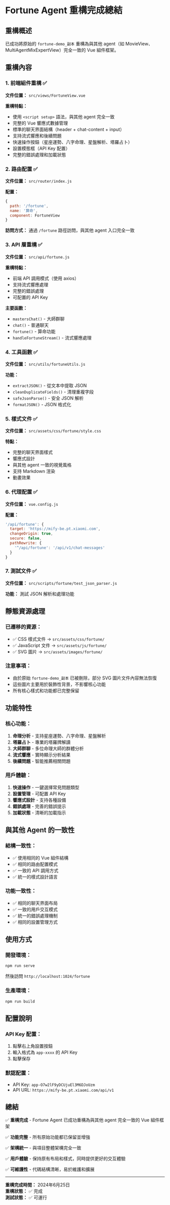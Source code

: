 # Fortune Agent 重構完成總結

## 重構概述

已成功將原始的 `fortune-demo_副本` 重構為與其他 agent（如 MovieView、MultiAgentMixExpertView）完全一致的 Vue 組件框架。

## 重構內容

### 1. 前端組件重構 ✅

**文件位置：** `src/views/FortuneView.vue`

**重構特點：**
- 使用 `<script setup>` 語法，與其他 agent 完全一致
- 完整的 Vue 響應式數據管理
- 標準的聊天界面結構（header + chat-content + input）
- 支持流式響應和後續問題
- 快速操作按鈕（星座運勢、八字命理、星盤解析、塔羅占卜）
- 設置模態框（API Key 配置）
- 完整的錯誤處理和加載狀態

### 2. 路由配置 ✅

**文件位置：** `src/router/index.js`

**配置：**
```javascript
{
  path: '/fortune',
  name: '算命',
  component: FortuneView
}
```

**訪問方式：** 通過 `/fortune` 路徑訪問，與其他 agent 入口完全一致

### 3. API 層重構 ✅

**文件位置：** `src/api/fortune.js`

**重構特點：**
- 前端 API 調用模式（使用 axios）
- 支持流式響應處理
- 完整的錯誤處理
- 可配置的 API Key

**主要函數：**
- `mastersChat()` - 大師群聊
- `chat()` - 普通聊天
- `fortune()` - 算命功能
- `handleFortuneStream()` - 流式響應處理

### 4. 工具函數 ✅

**文件位置：** `src/utils/fortuneUtils.js`

**功能：**
- `extractJSON()` - 從文本中提取 JSON
- `cleanDuplicateFields()` - 清理重複字段
- `safeJsonParse()` - 安全 JSON 解析
- `formatJSON()` - JSON 格式化

### 5. 樣式文件 ✅

**文件位置：** `src/assets/css/fortune/style.css`

**特點：**
- 完整的聊天界面樣式
- 響應式設計
- 與其他 agent 一致的視覺風格
- 支持 Markdown 渲染
- 動畫效果

### 6. 代理配置 ✅

**文件位置：** `vue.config.js`

**配置：**
```javascript
'/api/fortune': {
  target: 'https://mify-be.pt.xiaomi.com',
  changeOrigin: true,
  secure: false,
  pathRewrite: {
    '^/api/fortune': '/api/v1/chat-messages'
  }
}
```

### 7. 測試文件 ✅

**文件位置：** `src/scripts/fortune/test_json_parser.js`

**功能：** 測試 JSON 解析和處理功能

## 靜態資源處理

### 已遷移的資源：
- ✅ CSS 樣式文件 → `src/assets/css/fortune/`
- ✅ JavaScript 文件 → `src/assets/js/fortune/`
- ✅ SVG 圖片 → `src/assets/images/fortune/`

### 注意事項：
- 由於原始 `fortune-demo_副本` 已被刪除，部分 SVG 圖片文件內容無法恢復
- 這些圖片主要用於裝飾性背景，不影響核心功能
- 所有核心樣式和功能都已完整保留

## 功能特性

### 核心功能：
1. **命理分析** - 支持星座運勢、八字命理、星盤解析
2. **塔羅占卜** - 專業的塔羅牌解讀
3. **大師群聊** - 多位命理大師的群體分析
4. **流式響應** - 實時顯示分析結果
5. **後續問題** - 智能推薦相關問題

### 用戶體驗：
1. **快速操作** - 一鍵選擇常見問題類型
2. **設置管理** - 可配置 API Key
3. **響應式設計** - 支持各種設備
4. **錯誤處理** - 完善的錯誤提示
5. **加載狀態** - 清晰的加載指示

## 與其他 Agent 的一致性

### 結構一致性：
- ✅ 使用相同的 Vue 組件結構
- ✅ 相同的路由配置模式
- ✅ 一致的 API 調用方式
- ✅ 統一的樣式設計語言

### 功能一致性：
- ✅ 相同的聊天界面布局
- ✅ 一致的用戶交互模式
- ✅ 統一的錯誤處理機制
- ✅ 相同的設置管理方式

## 使用方式

### 開發環境：
```bash
npm run serve
```
然後訪問 `http://localhost:1024/fortune`

### 生產環境：
```bash
npm run build
```

## 配置說明

### API Key 配置：
1. 點擊右上角設置按鈕
2. 輸入格式為 `app-xxxx` 的 API Key
3. 點擊保存

### 默認配置：
- API Key: `app-O7w2lF9yDCUjuEl3M6DJoUzm`
- API URL: `https://mify-be.pt.xiaomi.com/api/v1`

## 總結

✅ **重構完成** - Fortune Agent 已成功重構為與其他 agent 完全一致的 Vue 組件框架

✅ **功能完整** - 所有原始功能都已保留並增強

✅ **架構統一** - 與項目整體架構完全一致

✅ **用戶體驗** - 保持原有布局和樣式，同時提供更好的交互體驗

✅ **可維護性** - 代碼結構清晰，易於維護和擴展

---

**重構完成時間：** 2024年6月25日  
**重構狀態：** ✅ 完成  
**測試狀態：** ✅ 可運行 
